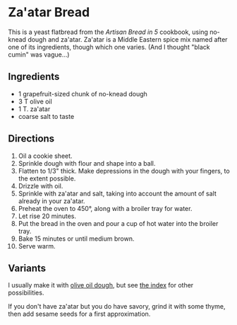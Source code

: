 # Za'atar Bread

This is a yeast flatbread from the *Artisan Bread in 5* cookbook, using no-knead dough and za'atar.  Za'atar is a Middle Eastern spice mix named after one of its ingredients, though which one varies.  (And I thought "black cumin" was vague...)

## Ingredients

* 1 grapefruit-sized chunk of no-knead dough
* 3 T olive oil
* 1 T. za'atar
* coarse salt to taste

## Directions

1. Oil a cookie sheet.
2. Sprinkle dough with flour and shape into a ball.
3. Flatten to 1/3" thick.  Make depressions in the dough with your fingers, to the extent possible.
4. Drizzle with oil.
5. Sprinkle with za'atar and salt, taking into account the amount of salt already in your za'atar. 
6. Preheat the oven to 450°, along with a broiler tray for water.
7. Let rise 20 minutes.
8. Put the bread in the oven and pour a cup of hot water into the broiler tray.
9. Bake 15 minutes or until medium brown.
10. Serve warm.

## Variants

I usually make it with [olive oil dough](../bread/oliveOil.md), but see [the index](../bread/artisanIndex.md) for other possibilities.

If you don't have za'atar but you do have savory, grind it with some thyme, then add sesame seeds for a first approximation.
